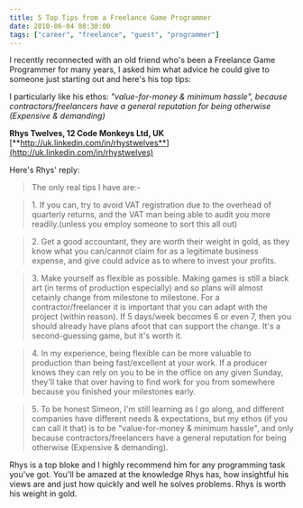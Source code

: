 ```yaml
---
title: 5 Top Tips from a Freelance Game Programmer
date: 2010-06-04 08:30:00
tags: ["career", "freelance", "guest", "programmer"]
---
```


I recently reconnected with an old friend who's been a Freelance Game
Programmer for many years, I asked him what advice he could give to
someone just starting out and here's his top
tips:

I particularly like his ethos: *"value-for-money & minimum hassle", because contractors/freelancers have a general reputation for being otherwise (Expensive & demanding)*

**Rhys Twelves, 12 Code Monkeys Ltd, UK**
[**http://uk.linkedin.com/in/rhystwelves**](http://uk.linkedin.com/in/rhystwelves)

Here's Rhys' reply:

> The only real tips I have are:-

> 1\. If you can, try to avoid VAT registration due to the overhead of
> quarterly returns, and the VAT man being able to audit you more
> readily.(unless you employ someone to sort this all out)

> 2\. Get a good accountant, they are worth their weight in gold, as they
> know what you can/cannot claim for as a legitimate business expense, and
> give could advice as to where to invest your profits.

> 3\. Make yourself as flexible as possible. Making games is still a black
> art (in terms of production especially) and so plans will almost
> cetainly change from milestone to milestone. For a contractor/freelancer
> it is important that you can adapt with the project (within reason). If
> 5 days/week becomes 6 or even 7, then you should already have plans
> afoot that can support the change. It's a second-guessing game, but it's
> worth it.

> 4\. In my experience, being flexible can be more valuable to production
> than being fast/excellent at your work. If a producer knows they can
> rely on you to be in the office on any given Sunday, they'll take that
> over having to find work for you from somewhere because you finished
> your milestones early.

> 5\. To be honest Simeon, I'm still learning as I go along, and different
> companies have different needs & expectations, but my ethos (if you can
> call it that) is to be "value-for-money & minimum hassle", and only
> because contractors/freelancers have a general reputation for being
> otherwise (Expensive & demanding).

Rhys is a top bloke and I highly recommend him for any programming task
you've got. You'll be amazed at the knowledge Rhys has, how insightful
his views are and just how quickly and well he solves problems. Rhys is
worth his weight in gold.
